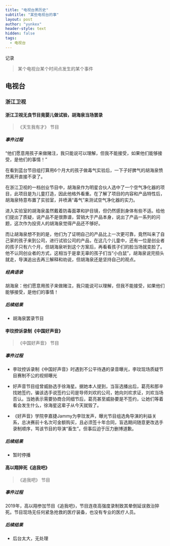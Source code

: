```yaml
---
title: "电视台黑历史"
subtitle: "某些电视台的事"
layout: post
author: "yunkex"
header-style: text
hidden: false
tags:
  - 电视台
---
```


记录

> 某个电视台某个时间点发生的某个事件


电视台
------

### 浙江卫视


#### 浙江卫视无良节目竟婴儿做试验，胡海泉当场罢录

> 《天生我有才》 节目

##### 事件过程

“他们愿意用孩子来做赌注，我只能说可以理解，但我不能接受，如果他们能够接受，是他们的事情！”

在看到蓝台节目组打算用6个月大的孩子做毒气实验后，一下子好脾气的胡海泉愤然离开直接不录了。

在浙江卫视的一档创业节目中，胡海泉作为明星合伙人选中了一个空气净化器的项目，此项目是为儿童打造，因此他格外看重。在了解了项目的内容和产品特性后，胡海泉特意布置了实验室，并喷满“毒气”来测试空气净化器的实力。

进入实验室的胡海泉虽然戴着防毒面罩和护目镜，但仍然感到身体有些不适。给他们提出了质疑，说产品不是很靠谱，营销大于产品本身，说出了产品一系列的问题，这次作为投资人的胡海泉觉得产品还不够好。

而让胡海泉想不到的是，他们为了证明自己的产品比上一次更可靠，竟然叫来了自己家的孩子来到公司，进行试验公司的产品，在这几个儿童中，还有一位是创业者的孩子只有六个月，但胡海泉听到这个方案后，再看看孩子们的脸当场就变脸了。他不认同创业者的方式，这相当于是拿无辜的孩子们当“小白鼠”，胡海泉说完扭头就走，导演追出去再三解释和劝说，但胡海泉还是坚持自己的观点。

##### 经典语录

胡海泉：他们愿意用孩子来做赌注，我只能说可以理解，但我不能接受，如果他们能够接受，是他们的事情！

##### 后续结果

- 胡海泉罢录节目


#### 李玟控诉录制《中国好声音》

> 《中国好声音》 节目

##### 事件过程

- 李玟控诉录制《中国好声音》时遇到不公平待遇的录音曝光，李玟现场质疑节目赛制不公的视频曝光

- 好声音节目组曾威胁选手徐海星。据她本人提到，当盲选播出后，葛亮和那辛找她签约，骗该选手说签约公司是导师刘欢的公司，她向刘欢求证，刘欢当场否认。当她表示需要协商合同细节后，葛亮甚至威胁要是不签约，让她们等着看会发生什么，徐海星这辈子从今天就毁了。

- 《好声音》学院李嘉捷Jammy为李玟发声，曝光节目组选角导演的利益关系，总决赛前十名次可金额购买，且必须签十年合同，盲选期间随意更改选手录制顺序，骂该节目的导演“畜生”。但事后迫于压力删博道歉。

##### 后续结果

- 暂时停播

#### 高以翔猝死《追我吧》

> 《追我吧》 节目

##### 事件过程

2019年，高以翔参加节目《追我吧》，节目连夜高强度录制致其晕倒延误救治猝死。节目现场无任何紧急抢救的医疗装备，也没有专业的医疗人员。

##### 后续结果

- 后台太大，无处理
